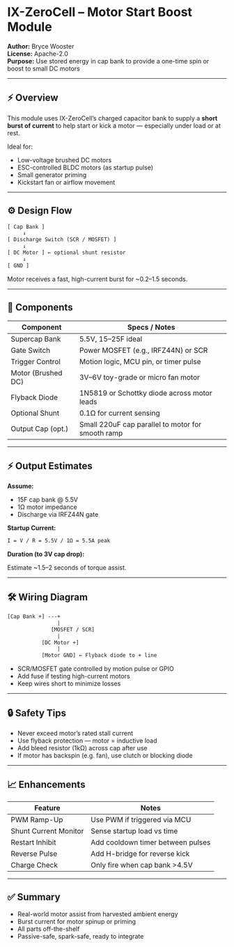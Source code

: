 # IX-ZeroCell – Motor Start Boost Module

**Author:** Bryce Wooster  
**License:** Apache-2.0  
**Purpose:** Use stored energy in cap bank to provide a one-time spin or boost to small DC motors

---

## ⚡ Overview

This module uses IX-ZeroCell’s charged capacitor bank to supply a **short burst of current** to help start or kick a motor — especially under load or at rest.

Ideal for:

- Low-voltage brushed DC motors  
- ESC-controlled BLDC motors (as startup pulse)  
- Small generator priming  
- Kickstart fan or airflow movement

---

## ⚙️ Design Flow

```txt
[ Cap Bank ]
     ↓
[ Discharge Switch (SCR / MOSFET) ]
     ↓
[ DC Motor ] ← optional shunt resistor
     ↓
[ GND ]
```

Motor receives a fast, high-current burst for ~0.2–1.5 seconds.

---

## 🧱 Components

| Component            | Specs / Notes                                     |
|-----------------------|---------------------------------------------------|
| Supercap Bank         | 5.5V, 15–25F ideal  
| Gate Switch           | Power MOSFET (e.g., IRFZ44N) or SCR  
| Trigger Control       | Motion logic, MCU pin, or timer pulse  
| Motor (Brushed DC)    | 3V–6V toy-grade or micro fan motor  
| Flyback Diode         | 1N5819 or Schottky diode across motor leads  
| Optional Shunt        | 0.1Ω for current sensing  
| Output Cap (opt.)     | Small 220uF cap parallel to motor for smooth ramp  

---

## ⚡ Output Estimates

**Assume:**
- 15F cap bank @ 5.5V  
- 1Ω motor impedance  
- Discharge via IRFZ44N gate

**Startup Current:**

```txt
I = V / R = 5.5V / 1Ω = 5.5A peak
```

**Duration (to 3V cap drop):**

Estimate ~1.5–2 seconds of torque assist.

---

## 🛠️ Wiring Diagram

```txt
[Cap Bank +] ---+
                |
              [MOSFET / SCR]
                |
           [DC Motor +]
                |
           [Motor GND] ← Flyback diode to + line
```

- SCR/MOSFET gate controlled by motion pulse or GPIO  
- Add fuse if testing high-current motors  
- Keep wires short to minimize losses

---

## 🔒 Safety Tips

- Never exceed motor’s rated stall current  
- Use flyback protection — motor = inductive load  
- Add bleed resistor (1kΩ) across cap after use  
- If motor has backspin (e.g. fan), use clutch or blocking diode  

---

## 📈 Enhancements

| Feature              | Notes                                  |
|------------------------|----------------------------------------|
| PWM Ramp-Up          | Use PWM if triggered via MCU  
| Shunt Current Monitor| Sense startup load vs time  
| Restart Inhibit      | Add cooldown timer between pulses  
| Reverse Pulse        | Add H-bridge for reverse kick  
| Charge Check         | Only fire when cap bank >4.5V  

---

## ✅ Summary

- Real-world motor assist from harvested ambient energy  
- Burst current for motor spinup or priming  
- All parts off-the-shelf  
- Passive-safe, spark-safe, ready to integrate  

